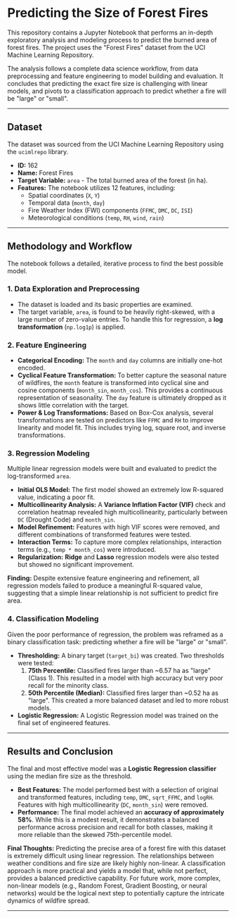 # Predicting the Size of Forest Fires

This repository contains a Jupyter Notebook that performs an in-depth exploratory analysis and modeling process to predict the burned area of forest fires. The project uses the "Forest Fires" dataset from the UCI Machine Learning Repository.

The analysis follows a complete data science workflow, from data preprocessing and feature engineering to model building and evaluation. It concludes that predicting the exact fire size is challenging with linear models, and pivots to a classification approach to predict whether a fire will be "large" or "small".

---

## Dataset

The dataset was sourced from the UCI Machine Learning Repository using the `ucimlrepo` library.

* **ID:** 162
* **Name:** Forest Fires
* **Target Variable:** `area` - The total burned area of the forest (in ha).
* **Features:** The notebook utilizes 12 features, including:
    * Spatial coordinates (`X`, `Y`)
    * Temporal data (`month`, `day`)
    * Fire Weather Index (FWI) components (`FFMC`, `DMC`, `DC`, `ISI`)
    * Meteorological conditions (`temp`, `RH`, `wind`, `rain`)

---

## Methodology and Workflow

The notebook follows a detailed, iterative process to find the best possible model.

### 1. Data Exploration and Preprocessing
* The dataset is loaded and its basic properties are examined.
* The target variable, `area`, is found to be heavily right-skewed, with a large number of zero-value entries. To handle this for regression, a **log transformation** (`np.log1p`) is applied.

### 2. Feature Engineering
* **Categorical Encoding:** The `month` and `day` columns are initially one-hot encoded.
* **Cyclical Feature Transformation:** To better capture the seasonal nature of wildfires, the `month` feature is transformed into cyclical sine and cosine components (`month_sin`, `month_cos`). This provides a continuous representation of seasonality. The `day` feature is ultimately dropped as it shows little correlation with the target.
* **Power & Log Transformations:** Based on Box-Cox analysis, several transformations are tested on predictors like `FFMC` and `RH` to improve linearity and model fit. This includes trying log, square root, and inverse transformations.

### 3. Regression Modeling
Multiple linear regression models were built and evaluated to predict the log-transformed `area`.

* **Initial OLS Model:** The first model showed an extremely low R-squared value, indicating a poor fit.
* **Multicollinearity Analysis:** A **Variance Inflation Factor (VIF)** check and correlation heatmap revealed high multicollinearity, particularly between `DC` (Drought Code) and `month_sin`.
* **Model Refinement:** Features with high VIF scores were removed, and different combinations of transformed features were tested.
* **Interaction Terms:** To capture more complex relationships, interaction terms (e.g., `temp * month_cos`) were introduced.
* **Regularization:** **Ridge** and **Lasso** regression models were also tested but showed no significant improvement.

**Finding:** Despite extensive feature engineering and refinement, all regression models failed to produce a meaningful R-squared value, suggesting that a simple linear relationship is not sufficient to predict fire area.

### 4. Classification Modeling
Given the poor performance of regression, the problem was reframed as a binary classification task: predicting whether a fire will be "large" or "small".

* **Thresholding:** A binary target (`target_bi`) was created. Two thresholds were tested:
    1.  **75th Percentile:** Classified fires larger than ~6.57 ha as "large" (Class 1). This resulted in a model with high accuracy but very poor recall for the minority class.
    2.  **50th Percentile (Median):** Classified fires larger than ~0.52 ha as "large". This created a more balanced dataset and led to more robust models.
* **Logistic Regression:** A Logistic Regression model was trained on the final set of engineered features.

---

## Results and Conclusion

The final and most effective model was a **Logistic Regression classifier** using the median fire size as the threshold.

* **Best Features:** The model performed best with a selection of original and transformed features, including `temp`, `DMC`, `sqrt_FFMC`, and `logRH`. Features with high multicollinearity (`DC`, `month_sin`) were removed.
* **Performance:** The final model achieved an **accuracy of approximately 58%**. While this is a modest result, it demonstrates a balanced performance across precision and recall for both classes, making it more reliable than the skewed 75th-percentile model.

**Final Thoughts:**
Predicting the precise area of a forest fire with this dataset is extremely difficult using linear regression. The relationships between weather conditions and fire size are likely highly non-linear. A classification approach is more practical and yields a model that, while not perfect, provides a balanced predictive capability. For future work, more complex, non-linear models (e.g., Random Forest, Gradient Boosting, or neural networks) would be the logical next step to potentially capture the intricate dynamics of wildfire spread.

---
